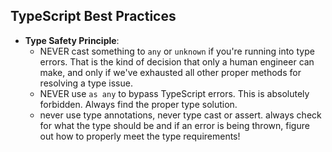 ## TypeScript Best Practices

- **Type Safety Principle**:
  - NEVER cast something to `any` or `unknown` if you're running into type errors. That is the kind of decision that only a human engineer can make, and only if we've exhausted all other proper methods for resolving a type issue.
  - NEVER use `as any` to bypass TypeScript errors. This is absolutely forbidden. Always find the proper type solution.
  - never use type annotations, never type cast or assert. always check for what the type should be and if an error is being thrown, figure out how to properly meet the type requirements!